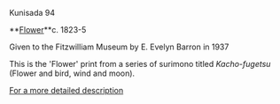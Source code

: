 Kunisada 94

**[Flower](../Group17.htm)**c. 1823-5

Given to the Fitzwilliam Museum by E. Evelyn Barron in 1937

This is the 'Flower' print from a series of surimono titled _Kacho-fugetsu_ (Flower and bird, wind and moon).

[For a more detailed description](../text489.htm)
